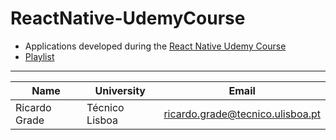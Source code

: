 # ReactNative-UdemyCourse

- Applications developed during the [React Native Udemy Course](https://www.udemy.com/course/react-native-the-practical-guide/)
- [Playlist](https://youtube.com/playlist?list=PLmYroPvti83-SWgAT9B7M6QcbW74onzV-)

---

| Name | University | Email |
| ---- | ---- | ---- |
| Ricardo Grade | Técnico Lisboa | ricardo.grade@tecnico.ulisboa.pt |
